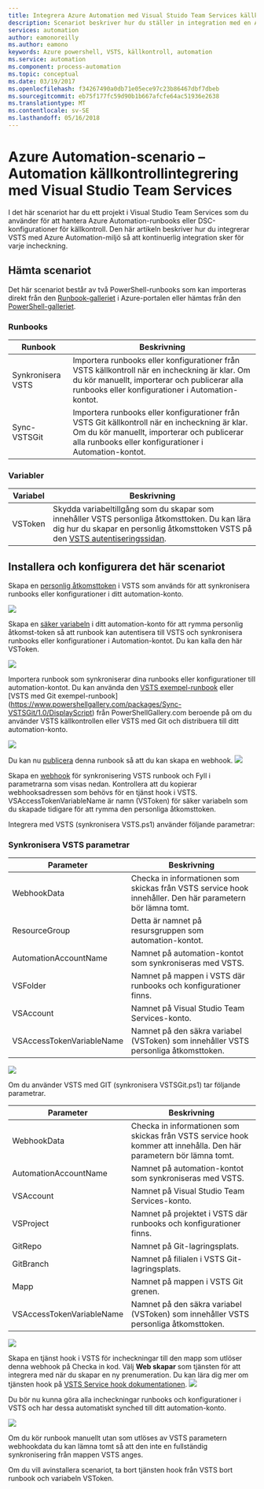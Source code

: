 ```yaml
---
title: Integrera Azure Automation med Visual Stuido Team Services källkontroll
description: Scenariot beskriver hur du ställer in integration med en Azure Automation-konto och Visual Stuido Team Services källkontroll.
services: automation
author: eamonoreilly
ms.author: eamono
keywords: Azure powershell, VSTS, källkontroll, automation
ms.service: automation
ms.component: process-automation
ms.topic: conceptual
ms.date: 03/19/2017
ms.openlocfilehash: f34267490a0db71e05ece97c23b86467dbf7dbeb
ms.sourcegitcommit: eb75f177fc59d90b1b667afcfe64ac51936e2638
ms.translationtype: MT
ms.contentlocale: sv-SE
ms.lasthandoff: 05/16/2018
---
```

# <a name="azure-automation-scenario---automation-source-control-integration-with-visual-studio-team-services"></a>Azure Automation-scenario – Automation källkontrollintegrering med Visual Studio Team Services

I det här scenariot har du ett projekt i Visual Studio Team Services som du använder för att hantera Azure Automation-runbooks eller DSC-konfigurationer för källkontroll.
Den här artikeln beskriver hur du integrerar VSTS med Azure Automation-miljö så att kontinuerlig integration sker för varje incheckning.

## <a name="getting-the-scenario"></a>Hämta scenariot

Det här scenariot består av två PowerShell-runbooks som kan importeras direkt från den [Runbook-galleriet](automation-runbook-gallery.md) i Azure-portalen eller hämtas från den [PowerShell-galleriet](https://www.powershellgallery.com).

### <a name="runbooks"></a>Runbooks

Runbook | Beskrivning| 
--------|------------|
Synkronisera VSTS | Importera runbooks eller konfigurationer från VSTS källkontroll när en incheckning är klar. Om du kör manuellt, importerar och publicerar alla runbooks eller konfigurationer i Automation-kontot.| 
Sync-VSTSGit | Importera runbooks eller konfigurationer från VSTS Git källkontroll när en incheckning är klar. Om du kör manuellt, importerar och publicerar alla runbooks eller konfigurationer i Automation-kontot.|

### <a name="variables"></a>Variabler

Variabel | Beskrivning|
-----------|------------|
VSToken | Skydda variabeltillgång som du skapar som innehåller VSTS personliga åtkomsttoken. Du kan lära dig hur du skapar en personlig åtkomsttoken VSTS på den [VSTS autentiseringssidan](/vsts/accounts/use-personal-access-tokens-to-authenticate).
## <a name="installing-and-configuring-this-scenario"></a>Installera och konfigurera det här scenariot

Skapa en [personlig åtkomsttoken](/vsts/accounts/use-personal-access-tokens-to-authenticate) i VSTS som används för att synkronisera runbooks eller konfigurationer i ditt automation-konto.

![](media/automation-scenario-source-control-integration-with-VSTS/VSTSPersonalToken.png) 

Skapa en [säker variabeln](automation-variables.md) i ditt automation-konto för att rymma personlig åtkomst-token så att runbook kan autentisera till VSTS och synkronisera runbooks eller konfigurationer i Automation-kontot. Du kan kalla den här VSToken. 

![](media/automation-scenario-source-control-integration-with-VSTS/VSTSTokenVariable.png)

Importera runbook som synkroniserar dina runbooks eller konfigurationer till automation-kontot. Du kan använda den [VSTS exempel-runbook](https://www.powershellgallery.com/packages/Sync-VSTS/1.0/DisplayScript) eller [VSTS med Git exempel-runbook] (https://www.powershellgallery.com/packages/Sync-VSTSGit/1.0/DisplayScript) från PowerShellGallery.com beroende på om du använder VSTS källkontrollen eller VSTS med Git och distribuera till ditt automation-konto.

![](media/automation-scenario-source-control-integration-with-VSTS/VSTSPowerShellGallery.png)

Du kan nu [publicera](automation-creating-importing-runbook.md#publishing-a-runbook) denna runbook så att du kan skapa en webhook. 
![](media/automation-scenario-source-control-integration-with-VSTS/VSTSPublishRunbook.png)

Skapa en [webhook](automation-webhooks.md) för synkronisering VSTS runbook och Fyll i parametrarna som visas nedan. Kontrollera att du kopierar webhooksadressen som behövs för en tjänst hook i VSTS. VSAccessTokenVariableName är namn (VSToken) för säker variabeln som du skapade tidigare för att rymma den personliga åtkomsttoken. 

Integrera med VSTS (synkronisera VSTS.ps1) använder följande parametrar:
### <a name="sync-vsts-parameters"></a>Synkronisera VSTS parametrar

Parameter | Beskrivning| 
--------|------------|
WebhookData | Checka in informationen som skickas från VSTS service hook innehåller. Den här parametern bör lämna tomt.| 
ResourceGroup | Detta är namnet på resursgruppen som automation-kontot.|
AutomationAccountName | Namnet på automation-kontot som synkroniseras med VSTS.|
VSFolder | Namnet på mappen i VSTS där runbooks och konfigurationer finns.|
VSAccount | Namnet på Visual Studio Team Services-konto.| 
VSAccessTokenVariableName | Namnet på den säkra variabel (VSToken) som innehåller VSTS personliga åtkomsttoken.| 


![](media/automation-scenario-source-control-integration-with-VSTS/VSTSWebhook.png)

Om du använder VSTS med GIT (synkronisera VSTSGit.ps1) tar följande parametrar.

Parameter | Beskrivning|
--------|------------|
WebhookData | Checka in informationen som skickas från VSTS service hook kommer att innehålla. Den här parametern bör lämna tomt.| ResourceGroup | Det här namnet på resursgruppen som automation-kontot.|
AutomationAccountName | Namnet på automation-kontot som synkroniseras med VSTS.|
VSAccount | Namnet på Visual Studio Team Services-konto.|
VSProject | Namnet på projektet i VSTS där runbooks och konfigurationer finns.|
GitRepo | Namnet på Git-lagringsplats.|
GitBranch | Namnet på filialen i VSTS Git-lagringsplats.|
Mapp | Namnet på mappen i VSTS Git grenen.|
VSAccessTokenVariableName | Namnet på den säkra variabel (VSToken) som innehåller VSTS personliga åtkomsttoken.|

![](media/automation-scenario-source-control-integration-with-VSTS/VSTSGitWebhook.png)

Skapa en tjänst hook i VSTS för incheckningar till den mapp som utlöser denna webhook på Checka in kod. Välj **Web skapar** som tjänsten för att integrera med när du skapar en ny prenumeration. Du kan lära dig mer om tjänsten hook på [VSTS Service hook dokumentationen](https://www.visualstudio.com/en-us/docs/marketplace/integrate/service-hooks/get-started).
![](media/automation-scenario-source-control-integration-with-VSTS/VSTSServiceHook.png)

Du bör nu kunna göra alla incheckningar runbooks och konfigurationer i VSTS och har dessa automatiskt synched till ditt automation-konto.

![](media/automation-scenario-source-control-integration-with-VSTS/VSTSSyncRunbookOutput.png)

Om du kör runbook manuellt utan som utlöses av VSTS parametern webhookdata du kan lämna tomt så att den inte en fullständig synkronisering från mappen VSTS anges.

Om du vill avinstallera scenariot, ta bort tjänsten hook från VSTS bort runbook och variabeln VSToken.

